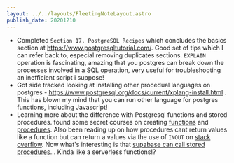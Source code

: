 ```yaml
---
layout: ../../layouts/FleetingNoteLayout.astro
publish_date: 20201210
---
```


- Completed `Section 17. PostgreSQL Recipes` which concludes the basics section at https://www.postgresqltutorial.com/. Good set of tips which I can refer back to, especial removing duplicates sections. `EXPLAIN` operation is fascinating, amazing that you postgres can break down the processes involved in a SQL operation, very useful for troubleshooting an inefficient script i suppose!
- Got side tracked looking at installing other procedual languages on postgres - https://www.postgresql.org/docs/current/xplang-install.html . This has blown my mind that you can run other language for postgres functions, including Javascript!
- Learning more about the difference with Postgresql functions and stored procedures. found some secret courses on creating [functions](https://www.postgresqltutorial.com/postgresql-create-function/) and [procedures](https://www.postgresqltutorial.com/postgresql-create-procedure/). Also been reading up on how procedures cant return values like a function but can return a values via the use of `INOUT` on [stack overflow](https://dba.stackexchange.com/questions/257596/returning-values-for-stored-procedures-in-postgresql). Now what's interesting is that [supabase can call stored procedures](https://supabase.io/docs/client/rpc)... Kinda like a serverless functions!?
